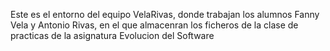 Este es el entorno del equipo VelaRivas, donde trabajan los alumnos Fanny Vela y Antonio Rivas, en el que almacenran los ficheros de la clase de practicas de la asignatura Evolucion del Software
